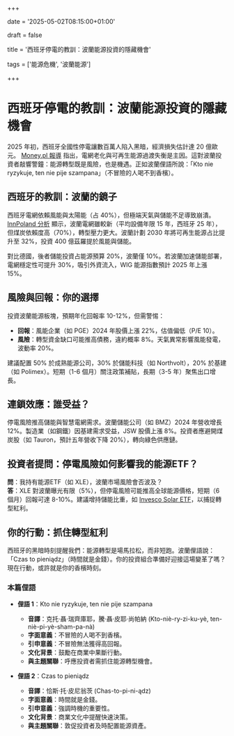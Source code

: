 +++

date = '2025-05-02T08:15:00+01:00'

draft = false

title = '西班牙停電的教訓：波蘭能源投資的隱藏機會'

tags = ['能源危機', '波蘭能源']

+++

# 西班牙停電的教訓：波蘭能源投資的隱藏機會

2025 年初，西班牙全國性停電讓數百萬人陷入黑暗，經濟損失估計達 20 億歐元。 [Money.pl 報導](https://www.money.pl/gospodarka/to-oni-odpowiadaja-za-blackout-prezes-hiszpanskiej-firmy-wzywany-do-wyjasnien-7151282351336128a.html) 指出，電網老化與可再生能源過渡失衡是主因。這對波蘭投資者敲響警鐘：能源轉型既是風險，也是機遇。正如波蘭俚語所說：「Kto nie ryzykuje, ten nie pije szampana」（不冒險的人喝不到香檳）。

## 西班牙的教訓：波蘭的鏡子

西班牙電網依賴風能與太陽能（占 40%），但極端天氣與儲能不足導致崩潰。 [InnPoland 分析](https://innpoland.pl/212534,porownujemy-hiszpanska-i-polska-energetyke-eksperci-tlumacza-blackout) 顯示，波蘭電網雖較新（平均設備年限 15 年，西班牙 25 年），但煤炭依賴度高（70%），轉型壓力更大。波蘭計劃 2030 年將可再生能源占比提升至 32%，投資 400 億茲羅提於風能與儲能。

對比德國，後者儲能投資占能源預算 20%，波蘭僅 10%。若波蘭加速儲能部署，電網穩定性可提升 30%，吸引外資流入，WIG 能源指數預計 2025 年上漲 15%。

## 風險與回報：你的選擇

投資波蘭能源板塊，預期年化回報率 10-12%，但需警惕：
- **回報**：風能企業（如 PGE）2024 年股價上漲 22%，估值偏低（P/E 10）。
- **風險**：轉型資金缺口可能推高債務，違約概率 8%。天氣異常影響風能發電，波動率 20%。

建議配置 50% 於成熟能源公司，30% 於儲能科技（如 Northvolt），20% 於基建（如 Polimex）。短期（1-6 個月）關注政策補貼，長期（3-5 年）聚焦出口增長。

## 連鎖效應：誰受益？

停電風險推高儲能與智慧電網需求。波蘭儲能公司（如 BMZ）2024 年營收增長 12%。製造業（如鋼鐵）因基建需求受益，JSW 股價上漲 8%。投資者應避開煤炭股（如 Tauron，預計五年營收下降 20%），轉向綠色供應鏈。

## 投資者提問：停電風險如何影響我的能源ETF？

**問**：我持有能源ETF（如 XLE），波蘭市場風險會否波及？  
**答**：XLE 對波蘭曝光有限（5%），但停電風險可能推高全球能源價格，短期（6 個月）回報可達 8-10%。建議增持儲能比重，如 [Invesco Solar ETF](https://www.invesco.com/)，以捕捉轉型紅利。

## 你的行動：抓住轉型紅利

西班牙的黑暗時刻提醒我們：能源轉型是場馬拉松，而非短跑。波蘭俚語說：「Czas to pieniądz」（時間就是金錢）。你的投資組合準備好迎接這場變革了嗎？現在行動，或許就是你的香檳時刻。

### 本篇俚語

- **俚語 1**：Kto nie ryzykuje, ten nie pije szampana  
  - **音譯**：克托·聶·瑞齊庫耶，騰·聶·皮耶·尚帕納 (Kto-niè-ry-zi-ku-yè, ten-niè-pi-yè-sham-pa-nà)  
  - **字面意義**：不冒險的人喝不到香檳。  
  - **引申意義**：不冒險無法獲得高回報。  
  - **文化背景**：鼓勵在商業中果斷行動。  
  - **與主題關聯**：呼應投資者需抓住能源轉型機會。

- **俚語 2**：Czas to pieniądz  
  - **音譯**：恰斯·托·皮尼翁茨 (Chas-to-pi-ni-ądz)  
  - **字面意義**：時間就是金錢。  
  - **引申意義**：強調時機的重要性。  
  - **文化背景**：商業文化中提醒快速決策。  
  - **與主題關聯**：敦促投資者及時配置能源資產。
